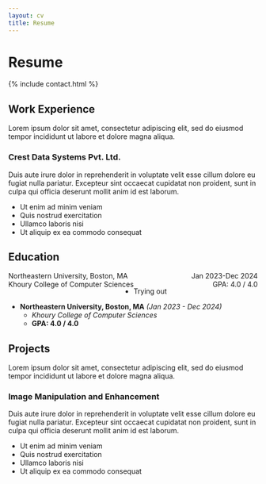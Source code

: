 ```yaml
---
layout: cv
title: Resume
---
```


# Resume

{% include contact.html %}

## Work Experience

Lorem ipsum dolor sit amet, consectetur adipiscing elit, sed do eiusmod tempor incididunt ut labore et dolore magna aliqua.

### Crest Data Systems Pvt. Ltd.

Duis aute irure dolor in reprehenderit in voluptate velit esse cillum dolore eu fugiat nulla pariatur. Excepteur sint occaecat cupidatat non proident, sunt in culpa qui officia deserunt mollit anim id est laborum.

* Ut enim ad minim veniam
* Quis nostrud exercitation
* Ullamco laboris nisi
* Ut aliquip ex ea commodo consequat

## Education
<div>
  <div style="float: left;">Northeastern University, Boston, MA</div>
  <div style="float: right;">Jan 2023-Dec 2024</div>
</div>

<div>
  <div style="float: left;">Khoury College of Computer Sciences</div>
  <div style="float: right;">GPA: 4.0 / 4.0</div>
</div>

<br>

* Trying out

- **Northeastern University, Boston, MA** *(Jan 2023 - Dec 2024)*
  - *Khoury College of Computer Sciences*
  - **GPA: 4.0 / 4.0**


## Projects

Lorem ipsum dolor sit amet, consectetur adipiscing elit, sed do eiusmod tempor incididunt ut labore et dolore magna aliqua.

### Image Manipulation and Enhancement

Duis aute irure dolor in reprehenderit in voluptate velit esse cillum dolore eu fugiat nulla pariatur. Excepteur sint occaecat cupidatat non proident, sunt in culpa qui officia deserunt mollit anim id est laborum.

* Ut enim ad minim veniam
* Quis nostrud exercitation
* Ullamco laboris nisi
* Ut aliquip ex ea commodo consequat